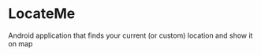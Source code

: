 LocateMe
========

Android application that finds your current (or custom) location and show it on map
